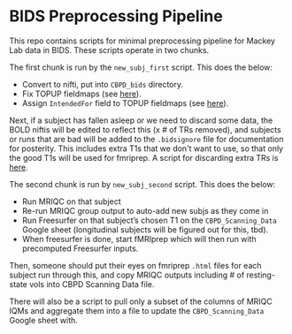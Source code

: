 # BIDS Preprocessing Pipeline

This repo contains scripts for minimal preprocessing pipeline for Mackey Lab data in BIDS. These scripts operate in two chunks.

The first chunk is run by the `new_subj_first` script. This does the below:

- Convert to nifti, put into `CBPD_bids` directory.
- Fix TOPUP fieldmaps (see [here](https://github.com/mackeylab/bids_ppc_scripts/blob/master/fix_topup_sequences/README.md)).
- Assign `IntendedFor` field to TOPUP fieldmaps  (see [here](https://github.com/mackeylab/bids_ppc_scripts/blob/master/assign_fieldmaps/README.md)).

Next, if a subject has fallen asleep or we need to discard some data, the BOLD niftis will be edited to reflect this (x # of TRs removed), and subjects or runs that are bad will be added to the `.bidsignore` file for documentation for posterity. This includes extra T1s that we don't want to use, so that only the good T1s will be used for fmriprep. A script for discarding extra TRs is [here](https://github.com/mackeylab/bids_ppc_scripts/blob/master/fix_topup_sequences/README.md).

The second chunk is run by `new_subj_second` script. This does the below:
- Run MRIQC on that subject
- Re-run MRIQC group output to auto-add new subjs as they come in
- Run Freesurfer on that subject’s chosen T1 on the `CBPD_Scanning_Data` Google sheet (longitudinal subjects will be figured out for this, tbd).
- When freesurfer is done, start fMRIprep which will then run with precomputed Freesurfer inputs.

Then, someone should put their eyes on fmriprep `.html` files for each subject run through this, and copy MRIQC outputs including # of resting-state vols into CBPD Scanning Data file.

There will also be a script to pull only a subset of the columns of MRIQC IQMs and aggregate them into a file to update the `CBPD_Scanning_Data` Google sheet with.
